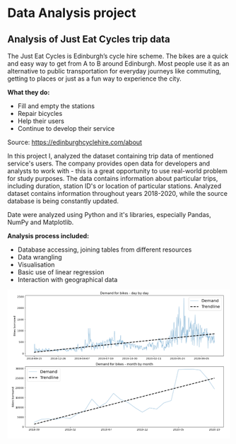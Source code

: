 # Data Analysis project 
## Analysis of **Just Eat Cycles** trip data

The Just Eat Cycles is Edinburgh’s cycle hire scheme.
The bikes are a quick and easy way to get from A to B around Edinburgh. 
Most people use it as an alternative to public transportation for everyday journeys like commuting, getting to places or just as a fun way to experience the city.

**What they do:**
- Fill and empty the stations
- Repair bicycles
- Help their users
- Continue to develop their service

Source: https://edinburghcyclehire.com/about

In this project I, analyzed the dataset containing trip data of mentioned service's users.
The company provides open data for developers and analysts to work with - this is a great opportunity to use real-world problem for study purposes.
The data contains information about particular trips, including duration, station ID's or location of particular stations. Analyzed dataset contains information throughout years 2018-2020,
while the source database is being constantly updated.

Date were analyzed using Python and it's libraries, especially Pandas, NumPy and Matplotlib. 

**Analysis process included:**
- Database accessing, joining tables from different resources
- Data wrangling
- Visualisation
- Basic use of linear regression
- Interaction with geographical data

![alt text](https://github.com/viliam-gago/JustEatCycles_Analysis/blob/master/img/repo_pic.png?raw=true)
